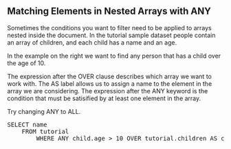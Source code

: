 ## Matching Elements in Nested Arrays with ANY

Sometimes the conditions you want to filter need to be applied to arrays nested inside the document.  In the tutorial sample dataset people contain an array of children, and each child has a name and an age.

In the example on the right we want to find any person that has a child over the age of 10.

The expression after the OVER clause describes which array we want to work with.  The AS label allows us to assign a name to the element in the array we are considering.  The expression after the ANY keyword is the condition that must be satisified by at least one element in the array.

Try changing ANY to ALL.

<pre id="example">
SELECT name 
    FROM tutorial 
        WHERE ANY child.age > 10 OVER tutorial.children AS child
</pre>